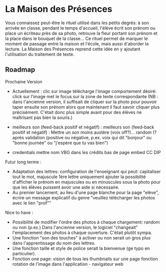 La Maison des Présences
===================


Vous connaissez peut-être le rituel utilisé dans les petits degrés: à son arrivée en classe, pendant le temps d'accueil, l'élève écrit son prénom ou place un écriteau près de sa photo, retrouve la fleur portant son prénom et la place dans le bouquet de la classe...
Ce rituel permet de marquer le moment de passage entre la maison et l'école, mais aussi d'aborder la lecture.
La Maison des Présences reprend cette idée en y ajoutant l'utilisation du traitement de texte.


Roadmap
-------------

 Prochaine Version

 - Actuellement : clic sur image télécharge l'image
comportement désiré: click sur l’image met le focus sur la zone de texte correspondante (NB : dans l'ancienne version, il suffisait de cliquer sur la photo pour pouvoir taper ensuite son prénom alors que maintenant il faut savoir cliquer plus précisément. C'était donc plus simple avant pour des élèves ne maîtrisant pas bien la souris.)
 - meilleurs son (feed-back positif et négatif) :
		meilleurs son (feed-back positif et négatif) :
		Mettre un son moins austère (voix off?)... random (?après validation (positive ou négative, p.ex. voix qui dit "bonjour" ou "bonne journée" ou "j'espère que tu vas bien")

 - credentials
 mettre nom VBG dans les crédits
 bas de page embed CC DIP


Futur long terme :

 - Adaptation des lettres: configuration de l'enseignant qui peut: capitaliser tout le mot, majuscule 1ère lettre uniquement
ajouter la possibilité d'afficher le prénom en majuscules ou en minuscules sous la photo pour que les élèves puissent avoir une aide si nécessaire.
 - Au premier lancement, au lieu d'une page blanche pour la page "elève", écrire un message explicatif du genre "veuillez télécharger les photos avec le lien "prof""

Nice to have :

 - Possibilité de modifier l'ordre des photos à chaque chargement: random ou non (p.ex.)
Dans l'ancienne version, le logiciel "changeait" l'emplacement des photos à chaque ouverture. C'était plutôt sympa.
 - Une fonction "son des touches" à activer ou non serait un gros plus dans l'apprentissage du nom des lettres.
 - Une fonction taille et style de police serait la bienvenue (ge typo en particulier).
 -  Fonction one page: vision de tous les thumbnails sur une page
fonction rotation de  l'image dans l'application - navigateur web
